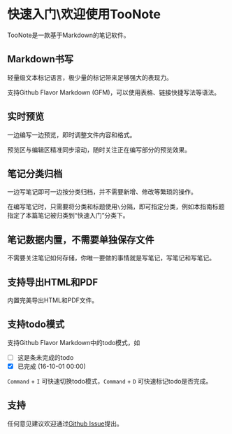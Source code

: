 # 快速入门\欢迎使用TooNote

TooNote是一款基于Markdown的笔记软件。

## Markdown书写

轻量级文本标记语言，极少量的标记带来足够强大的表现力。

支持Github Flavor Markdown (GFM)，可以使用表格、链接快捷写法等语法。

## 实时预览

一边编写一边预览，即时调整文件内容和格式。

预览区与编辑区精准同步滚动，随时关注正在编写部分的预览效果。

## 笔记分类归档

一边写笔记即可一边按分类归档，并不需要新增、修改等繁琐的操作。

在编写笔记时，只需要将分类和标题使用`\`分隔，即可指定分类，例如本指南标题指定了本篇笔记被归类到“快速入门”分类下。

## 笔记数据内置，不需要单独保存文件

不需要关注笔记如何存储，你唯一要做的事情就是写笔记，写笔记和写笔记。

## 支持导出HTML和PDF

内置完美导出HTML和PDF文件。

## 支持todo模式

支持Github Flavor Markdown中的todo模式，如

- [ ] 这是条未完成的todo
- [x] 已完成 (16-10-01 00:00)

`Command` + `I` 可快速切换todo模式，`Command` + `D` 可快速标记todo是否完成。

## 支持

任何意见建议欢迎通过[Github Issue](https://github.com/TooBug/TooNote/issues)提出。
